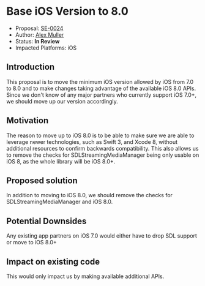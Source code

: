 # Base iOS Version to 8.0
* Proposal: [SE-0024](0024-os-8-0-minimum.md)
* Author: [Alex Muller](https://github.com/asm09fsu)
* Status: **In Review**
* Impacted Platforms: iOS

## Introduction
This proposal is to move the minimum iOS version allowed by iOS from 7.0 to 8.0 and to make changes taking advantage of the available iOS 8.0 APIs. Since we don't know of any major partners who currently support iOS 7.0+, we should move up our version accordingly.

## Motivation
The reason to move up to iOS 8.0 is to be able to make sure we are able to leverage newer technologies, such as Swift 3, and Xcode 8, without additional resources to confirm backwards compatibility. This also allows us to remove the checks for SDLStreamingMediaManager being only usable on iOS 8, as the whole library will be iOS 8.0+.

## Proposed solution
In addition to moving to iOS 8.0, we should remove the checks for SDLStreamingMediaManager and iOS 8.0.

## Potential Downsides
Any existing app partners on iOS 7.0 would either have to drop SDL support or move to iOS 8.0+

## Impact on existing code
This would only impact us by making available additional APIs.
